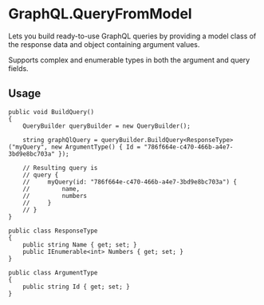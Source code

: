 # GraphQL.QueryFromModel

Lets you build ready-to-use GraphQL queries by providing a model class of the response data and object containing argument values.

Supports complex and enumerable types in both the argument and query fields.

## Usage

```
public void BuildQuery()
{
	QueryBuilder queryBuilder = new QueryBuilder();

	string graphQlQuery = queryBuilder.BuildQuery<ResponseType>("myQuery", new ArgumentType() { Id = "786f664e-c470-466b-a4e7-3bd9e8bc703a" });

	// Resulting query is
	// query {
	//     myQuery(id: "786f664e-c470-466b-a4e7-3bd9e8bc703a") {
	//         name,
	//         numbers
	//     }
	// }
}

public class ResponseType
{
	public string Name { get; set; }
	public IEnumerable<int> Numbers { get; set; }
}

public class ArgumentType
{
	public string Id { get; set; }
}
```

